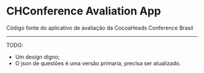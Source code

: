 # CHConference Avaliation App
Código fonte do aplicativo de avaliação da CocoaHeads Conference Brasil

---
TODO:
- Um design digno;
- O json de questões é uma versão primaria, precisa ser atualizado.
